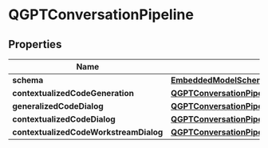 
# QGPTConversationPipeline

## Properties
Name | Type | Description | Notes
------------ | ------------- | ------------- | -------------
**schema** | [**EmbeddedModelSchema**](EmbeddedModelSchema) |  |  [optional]
**contextualizedCodeGeneration** | [**QGPTConversationPipelineForContextualizedCodeGeneration**](QGPTConversationPipelineForContextualizedCodeGeneration) |  |  [optional]
**generalizedCodeDialog** | [**QGPTConversationPipelineForGeneralizedCodeDialog**](QGPTConversationPipelineForGeneralizedCodeDialog) |  |  [optional]
**contextualizedCodeDialog** | [**QGPTConversationPipelineForContextualizedCodeDialog**](QGPTConversationPipelineForContextualizedCodeDialog) |  |  [optional]
**contextualizedCodeWorkstreamDialog** | [**QGPTConversationPipelineForContextualizedCodeWorkstreamDialog**](QGPTConversationPipelineForContextualizedCodeWorkstreamDialog) |  |  [optional]



